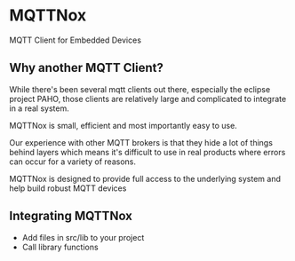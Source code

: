 # MQTTNox

MQTT Client for Embedded Devices

## Why another MQTT Client?

While there's been several mqtt clients out there, especially the eclipse project PAHO,
those clients are relatively large and complicated to integrate in a real system.

MQTTNox is small, efficient and most importantly easy to use.

Our experience with other MQTT brokers is that they hide a lot of things behind layers which
means it's difficult to use in real products where errors can occur for a variety of reasons.

MQTTNox is designed to provide full access to the underlying system and help build robust MQTT
devices

## Integrating MQTTNox

* Add files in src/lib to your project
* Call library functions
